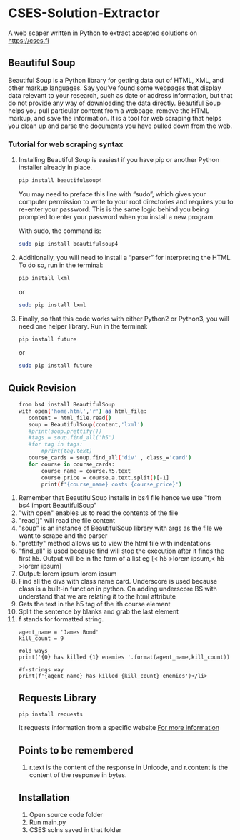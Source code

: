 # CSES-Solution-Extractor
A web scaper written in Python to extract accepted solutions on https://cses.fi
## Beautiful Soup
Beautiful Soup is a Python library for getting data out of HTML, XML, and other markup languages. Say you’ve found some webpages that display data relevant to your research, such as date or address information, but that do not provide any way of downloading the data directly. Beautiful Soup helps you pull particular content from a webpage, remove the HTML markup, and save the information. It is a tool for web scraping that helps you clean up and parse the documents you have pulled down from the web.
### Tutorial for web scraping syntax
<ol>
<li>Installing Beautiful Soup is easiest if you have pip or another Python installer already in place.
  
```sh
pip install beautifulsoup4
```
You may need to preface this line with “sudo”, which gives your computer permission to write to your root directories and requires you to re-enter your password. This is the same logic behind you being prompted to enter your password when you install a new program.

With sudo, the command is:
```sh
sudo pip install beautifulsoup4
```
</li>
<li>
Additionally, you will need to install a “parser” for interpreting the HTML. To do so, run in the terminal:
  
```sh
pip install lxml
```
or

```sh
sudo pip install lxml
```
</li>

<li>
Finally, so that this code works with either Python2 or Python3, you will need one helper library. Run in the terminal:
  
```sh
pip install future
```
or
```sh
sudo pip install future
```  
</li>
</ol>

## Quick Revision

<ol>
  
  ```sh
from bs4 install BeautifulSoup
with open('home.html','r') as html_file:
     content = html_file.read()
     soup = BeautifulSoup(content,'lxml')
     #print(soup.prettify())
     #tags = soup.find_all('h5')
     #for tag in tags:
         #print(tag.text)
     course_cards = soup.find_all('div' , class_='card')
     for course in course_cards:
         course_name = course.h5.text
         course price = course.a.text.split()[-1]
         print(f'{course_name} costs {course_price}')
```
  <li>Remember that BeautifulSoup installs in bs4 file hence we use "from bs4 import BeautifulSoup"</li>
  <li>"with open" enables us to read the contents of the file</li>
  <li>"read()" will read the file content</li>
  <li>"soup" is an instance of BeautifulSoup library with args as the file we want to scrape and the parser</li>
  <li>"prettify" method allows us to view the html file with indentations</li>
  <li>"find_all" is used because find will stop the execution after it finds the first h5. Output will be in the form of a list eg [< h5 >lorem ipsum</h5>,< h5 >lorem ipsum</h5>]</li>
  <li>Output:
      lorem ipsum
      lorem ipsum</li>
  <li>Find all the divs with class name card. Underscore is used because class is a built-in function in python. On adding underscore BS with understand that we are relating it to the html attribute</li>
  <li>Gets the text in the h5 tag of the ith course element</li> 
  <li>Split the sentence by blanks and grab the last element</li>
  <li> f stands for formatted string. 
  
  ```
  agent_name = 'James Bond'
  kill_count = 9

  #old ways
  print('{0} has killed {1} enemies '.format(agent_name,kill_count))

  #f-strings way
  print(f'{agent_name} has killed {kill_count} enemies')</li>
 ```
## Requests Library
```
pip install requests
```
It requests information from a specific website
[For more information](https://realpython.com/python-requests/)

## Points to be remembered 
<ol>
  <li>
    r.text is the content of the response in Unicode, and r.content is the content of the response in bytes.
  </li>
</ol>

## Installation
<ol>
  <li> Open source code folder</li>
  <li> Run main.py
  </li>
  <li> CSES solns saved in that folder</li>
